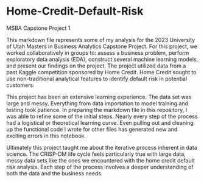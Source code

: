 # Home-Credit-Default-Risk
 MSBA Capstone Project 1

This markdown file represents some of my analysis for the 2023 University of Utah Masters in Business Analytics Capstone Project. For this project, we worked collaboratively in groups to: assess a business problem, perform exploratory data analysis (EDA), construct several machine learning models, and present our findings on the project.  The project utilized data from a past Kaggle competition sponsored by Home Credit. Home Credit sought to use non-traditional analytical features to identify default risk in potential customers.

This project has been an extensive learning experience. The data set was large and messy. Everything from data importation to model training and testing took patience. In preparing the markdown file in this repository, I was able to refine some of the initial steps. Nearly every step of the process had a logistical or theoretical learning curve. Even pulling out and cleaning up the functional code I wrote for other files has generated new and exciting errors in this notebook.

Ultimately this project taught me about the iterative process inherent in data science. The CRISP-DM life cycle feels particularly true with large data, messy data sets like the ones we encountered with the home credit default risk analysis. Each step of the process involves a deeper understanding of both the data and the business needs.
